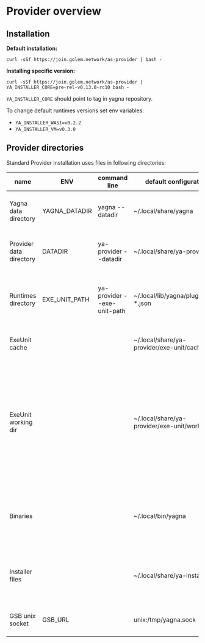 # Provider overview

## Installation

**Default installation:**

`curl -sSf https://join.golem.network/as-provider | bash -`

**Installing specific version:**

`curl -sSf https://join.golem.network/as-provider | YA_INSTALLER_CORE=pre-rel-v0.13.0-rc10 bash -`

`YA_INSTALLER_CORE` should point to tag in yagna repository.

To change default runtimes versions set env variables:

- `YA_INSTALLER_WASI=v0.2.2`
- `YA_INSTALLER_VM=v0.3.0`

## Provider directories

Standard Provider installation uses files in following directories:


| name                    | ENV           | command line                | default configuration                     | description                                                                                                                                                                                                            | comment                                                                      |
| ----------------------- | ------------- | --------------------------- | ----------------------------------------- | ---------------------------------------------------------------------------------------------------------------------------------------------------------------------------------------------------------------------- | ---------------------------------------------------------------------------- |
| Yagna data directory    | YAGNA_DATADIR | yagna --datadir             | ~/.local/share/yagna                      | Contains yagna daemon configuration and persistent files.                                                                                                                                                              |                                                                              |
| Provider data directory | DATADIR       | ya-provider --datadir       | ~/.local/share/ya-provider                | Provider agent configuration files, logs and ExeUnit directories.                                                                                                                                                      |                                                                              |
| Runtimes directory      | EXE_UNIT_PATH | ya-provider --exe-unit-path | ~/.local/lib/yagna/plugins/ya-*.json      | Contains runtime binaries.                                                                                                                                                                                             | Regular expression pointing to ExeUnits descriptors (It's not directory).    |
| ExeUnit cache           |               |                             | ~/.local/share/ya-provider/exe-unit/cache | Stores cached ExeUnit Runtime images.                                                                                                                                                                                  |                                                                              |
| ExeUnit working dir     |               |                             | ~/.local/share/ya-provider/exe-unit/work  | Directory used to store tasks data. For each Agreement ExeUnit creates directory named by Agreement Id. Inside there are directories created for each activity. VM runtime mounts image volumes inside this directory. |                                                                              |
| Binaries                |               |                             | ~/.local/bin/yagna                        | Yagna daemon and agent binaries.                                                                                                                                                                                       | If yagna is already installed, intaller will use previous directory instead. |
| Installer files         |               |                             | ~/.local/share/ya-installer               | Directory used by installer to download files.                                                                                                                                                                         | Files can be removed after installation is completed.                        |
| GSB unix socket         | GSB_URL       |                             | unix:/tmp/yagna.sock                      | Unix socket used by GSB for communication.                                                                                                                                                                             | Can be configured to use TCP.                                                |
